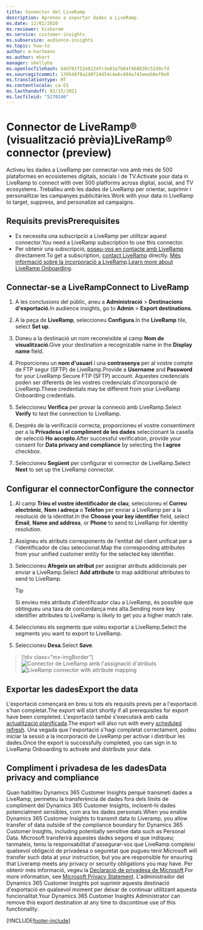 ```yaml
---
title: Connector del LiveRamp
description: Apreneu a exportar dades a LiveRamp.
ms.date: 12/02/2020
ms.reviewer: kishorem
ms.service: customer-insights
ms.subservice: audience-insights
ms.topic: how-to
author: m-hartmann
ms.author: mhart
manager: shellyha
ms.openlocfilehash: 64d781f52e8124fc3e83a7b84f468830c5249cfd
ms.sourcegitcommit: 139548f8a2d0f24d54c4a6c404a743eeeb8ef8e0
ms.translationtype: HT
ms.contentlocale: ca-ES
ms.lasthandoff: 02/15/2021
ms.locfileid: "5270146"
---
```

# <a name="liverampreg-connector-preview"></a><span data-ttu-id="c9cca-103">Connector de LiveRamp&reg; (visualització prèvia)</span><span class="sxs-lookup"><span data-stu-id="c9cca-103">LiveRamp&reg; connector (preview)</span></span>

<span data-ttu-id="c9cca-104">Activeu les dades a LiveRamp per connectar-vos amb més de 500 plataformes en ecosistemes digitals, socials i de TV.</span><span class="sxs-lookup"><span data-stu-id="c9cca-104">Activate your data in LiveRamp to connect with over 500 platforms across digital, social, and TV ecosystems.</span></span> <span data-ttu-id="c9cca-105">Treballeu amb les dades de LiveRamp per orientar, suprimir i personalitzar les campanyes publicitàries.</span><span class="sxs-lookup"><span data-stu-id="c9cca-105">Work with your data in LiveRamp to target, suppress, and personalize ad campaigns.</span></span>

## <a name="prerequisites"></a><span data-ttu-id="c9cca-106">Requisits previs</span><span class="sxs-lookup"><span data-stu-id="c9cca-106">Prerequisites</span></span>

- <span data-ttu-id="c9cca-107">Es necessita una subscripció a LiveRamp per utilitzar aquest connector.</span><span class="sxs-lookup"><span data-stu-id="c9cca-107">You need a LiveRamp subscription to use this connector.</span></span>
- <span data-ttu-id="c9cca-108">Per obtenir una subscripció, [poseu-vos en contacte amb LiveRamp](https://liveramp.com/contact/) directament.</span><span class="sxs-lookup"><span data-stu-id="c9cca-108">To get a subscription, [contact LiveRamp](https://liveramp.com/contact/) directly.</span></span> <span data-ttu-id="c9cca-109">[Més informació sobre la incorporació a LiveRamp](https://liveramp.com/our-platform/data-onboarding/).</span><span class="sxs-lookup"><span data-stu-id="c9cca-109">[Learn more about LiveRamp Onboarding](https://liveramp.com/our-platform/data-onboarding/).</span></span>

## <a name="connect-to-liveramp"></a><span data-ttu-id="c9cca-110">Connectar-se a LiveRamp</span><span class="sxs-lookup"><span data-stu-id="c9cca-110">Connect to LiveRamp</span></span>

1. <span data-ttu-id="c9cca-111">A les conclusions del públic, aneu a **Administració** > **Destinacions d'exportació**.</span><span class="sxs-lookup"><span data-stu-id="c9cca-111">In audience insights, go to **Admin** > **Export destinations**.</span></span>

1. <span data-ttu-id="c9cca-112">A la peça de **LiveRamp**, seleccioneu **Configura**.</span><span class="sxs-lookup"><span data-stu-id="c9cca-112">In the **LiveRamp** tile, select **Set up**.</span></span>

1. <span data-ttu-id="c9cca-113">Doneu a la destinació un nom reconeixible al camp **Nom de visualització**.</span><span class="sxs-lookup"><span data-stu-id="c9cca-113">Give your destination a recognizable name in the **Display name** field.</span></span>

1. <span data-ttu-id="c9cca-114">Proporcioneu un **nom d'usuari** i una **contrasenya** per al vostre compte de FTP segur (SFTP) de LiveRamp.</span><span class="sxs-lookup"><span data-stu-id="c9cca-114">Provide a **Username** and **Password** for your LiveRamp Secure FTP (SFTP) account.</span></span>
<span data-ttu-id="c9cca-115">Aquestes credencials poden ser diferents de les vostres credencials d'incorporació de LiveRamp.</span><span class="sxs-lookup"><span data-stu-id="c9cca-115">These credentials may be different from your LiveRamp Onboarding credentials.</span></span>

1. <span data-ttu-id="c9cca-116">Seleccioneu **Verifica** per provar la connexió amb LiveRamp.</span><span class="sxs-lookup"><span data-stu-id="c9cca-116">Select **Verify** to test the connection to LiveRamp.</span></span>

1. <span data-ttu-id="c9cca-117">Després de la verificació correcta, proporcioneu el vostre consentiment per a la **Privadesa i el compliment de les dades** seleccionant la casella de selecció **Ho accepto**.</span><span class="sxs-lookup"><span data-stu-id="c9cca-117">After successful verification, provide your consent for **Data privacy and compliance** by selecting the **I agree** checkbox.</span></span>

1. <span data-ttu-id="c9cca-118">Seleccioneu **Següent** per configurar el connector de LiveRamp.</span><span class="sxs-lookup"><span data-stu-id="c9cca-118">Select **Next** to set up the LiveRamp connector.</span></span>

## <a name="configure-the-connector"></a><span data-ttu-id="c9cca-119">Configurar el connector</span><span class="sxs-lookup"><span data-stu-id="c9cca-119">Configure the connector</span></span>

1. <span data-ttu-id="c9cca-120">Al camp **Trieu el vostre identificador de clau**, seleccioneu el **Correu electrònic**, **Nom i adreça** o **Telèfon** per enviar a LiveRamp per a la resolució de la identitat.</span><span class="sxs-lookup"><span data-stu-id="c9cca-120">In the **Choose your key identifier** field, select **Email**,  **Name and address**, or **Phone** to send to LiveRamp for identity resolution.</span></span>

1. <span data-ttu-id="c9cca-121">Assigneu els atributs corresponents de l'entitat del client unificat per a l'identificador de clau seleccionat.</span><span class="sxs-lookup"><span data-stu-id="c9cca-121">Map the corresponding attributes from your unified customer entity for the selected key identifier.</span></span>

1. <span data-ttu-id="c9cca-122">Seleccioneu **Afegeix un atribut** per assignar atributs addicionals per enviar a LiveRamp.</span><span class="sxs-lookup"><span data-stu-id="c9cca-122">Select **Add attribute** to map additional attributes to send to LiveRamp.</span></span>

   > [!TIP]
   > <span data-ttu-id="c9cca-123">Si envieu més atributs d'identificador clau a LiveRamp, és possible que obtingueu una taxa de concordança més alta.</span><span class="sxs-lookup"><span data-stu-id="c9cca-123">Sending more key identifier attributes to LiveRamp is likely to get you a higher match rate.</span></span>

1. <span data-ttu-id="c9cca-124">Seleccioneu els segments que voleu exportar a LiveRamp.</span><span class="sxs-lookup"><span data-stu-id="c9cca-124">Select the segments you want to export to LiveRamp.</span></span>

1. <span data-ttu-id="c9cca-125">Seleccioneu **Desa**.</span><span class="sxs-lookup"><span data-stu-id="c9cca-125">Select **Save**.</span></span>

> [!div class="mx-imgBorder"]
> <span data-ttu-id="c9cca-126">![Connector de LiveRamp amb l'assignació d'atributs](media/export-liveramp-segments.png "Connector de LiveRamp amb l'assignació d'atributs")</span><span class="sxs-lookup"><span data-stu-id="c9cca-126">![LiveRamp connector with attribute mapping](media/export-liveramp-segments.png "LiveRamp connector with attribute mapping")</span></span>

## <a name="export-the-data"></a><span data-ttu-id="c9cca-127">Exportar les dades</span><span class="sxs-lookup"><span data-stu-id="c9cca-127">Export the data</span></span>

<span data-ttu-id="c9cca-128">L'exportació començarà en breu si tots els requisits previs per a l'exportació s'han completat.</span><span class="sxs-lookup"><span data-stu-id="c9cca-128">The export will start shortly if all prerequisites for export have been completed.</span></span> <span data-ttu-id="c9cca-129">L'exportació també s'executarà amb cada [actualització planificada](system.md#schedule-tab).</span><span class="sxs-lookup"><span data-stu-id="c9cca-129">The export will also run with every [scheduled refresh](system.md#schedule-tab).</span></span>
<span data-ttu-id="c9cca-130">Una vegada que l'exportació s'hagi completat correctament, podeu iniciar la sessió a la incorporació de LiveRamp per activar i distribuir les dades.</span><span class="sxs-lookup"><span data-stu-id="c9cca-130">Once the export is successfully completed, you can sign in to LiveRamp Onboarding to activate and distribute your data.</span></span>

## <a name="data-privacy-and-compliance"></a><span data-ttu-id="c9cca-131">Compliment i privadesa de les dades</span><span class="sxs-lookup"><span data-stu-id="c9cca-131">Data privacy and compliance</span></span>

<span data-ttu-id="c9cca-132">Quan habiliteu Dynamics 365 Customer Insights perquè transmeti dades a LiveRamp, permeteu la transferència de dades fora dels límits de compliment del Dynamics 365 Customer Insights, incloent-hi dades potencialment sensibles, com ara les dades personals.</span><span class="sxs-lookup"><span data-stu-id="c9cca-132">When you enable Dynamics 365 Customer Insights to transmit data to Liveramp, you allow transfer of data outside of the compliance boundary for Dynamics 365 Customer Insights, including potentially sensitive data such as Personal Data.</span></span> <span data-ttu-id="c9cca-133">Microsoft transferirà aquestes dades segons el que indiqueu; tanmateix, teniu la responsabilitat d'assegurar-vos que LiveRamp compleixi qualsevol obligació de privadesa o seguretat que pugueu tenir.</span><span class="sxs-lookup"><span data-stu-id="c9cca-133">Microsoft will transfer such data at your instruction, but you are responsible for ensuring that Liveramp meets any privacy or security obligations you may have.</span></span> <span data-ttu-id="c9cca-134">Per obtenir més informació, vegeu la [Declaració de privadesa de Microsoft](https://go.microsoft.com/fwlink/?linkid=396732).</span><span class="sxs-lookup"><span data-stu-id="c9cca-134">For more information, see [Microsoft Privacy Statement](https://go.microsoft.com/fwlink/?linkid=396732).</span></span>
<span data-ttu-id="c9cca-135">L'administrador del Dynamics 365 Customer Insights pot suprimir aquesta destinació d'exportació en qualsevol moment per deixar de continuar utilitzant aquesta funcionalitat.</span><span class="sxs-lookup"><span data-stu-id="c9cca-135">Your Dynamics 365 Customer Insights Administrator can remove this export destination at any time to discontinue use of this functionality.</span></span>

[!INCLUDE[footer-include](../includes/footer-banner.md)]